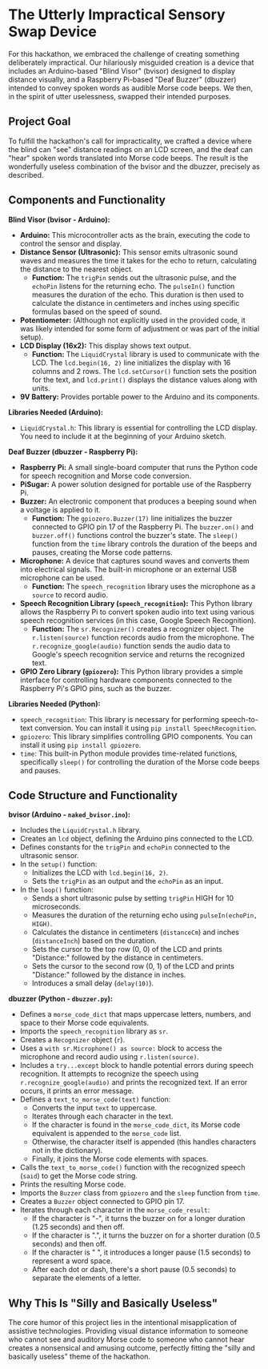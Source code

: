# The Utterly Impractical Sensory Swap Device

For this hackathon, we embraced the challenge of creating something deliberately impractical. Our hilariously misguided creation is a device that includes an Arduino-based "Blind Visor" (bvisor) designed to display distance visually, and a Raspberry Pi-based "Deaf Buzzer" (dbuzzer) intended to convey spoken words as audible Morse code beeps. We then, in the spirit of utter uselessness, swapped their intended purposes.

## Project Goal

To fulfill the hackathon's call for impracticality, we crafted a device where the blind can "see" distance readings on an LCD screen, and the deaf can "hear" spoken words translated into Morse code beeps. The result is the wonderfully useless combination of the bvisor and the dbuzzer, precisely as described.

## Components and Functionality

**Blind Visor (bvisor - Arduino):**

* **Arduino:** This microcontroller acts as the brain, executing the code to control the sensor and display.
* **Distance Sensor (Ultrasonic):** This sensor emits ultrasonic sound waves and measures the time it takes for the echo to return, calculating the distance to the nearest object.
    * **Function:** The `trigPin` sends out the ultrasonic pulse, and the `echoPin` listens for the returning echo. The `pulseIn()` function measures the duration of the echo. This duration is then used to calculate the distance in centimeters and inches using specific formulas based on the speed of sound.
* **Potentiometer:** (Although not explicitly used in the provided code, it was likely intended for some form of adjustment or was part of the initial setup).
* **LCD Display (16x2):** This display shows text output.
    * **Function:** The `LiquidCrystal` library is used to communicate with the LCD. The `lcd.begin(16, 2)` line initializes the display with 16 columns and 2 rows. The `lcd.setCursor()` function sets the position for the text, and `lcd.print()` displays the distance values along with units.
* **9V Battery:** Provides portable power to the Arduino and its components.

**Libraries Needed (Arduino):**

* `LiquidCrystal.h`: This library is essential for controlling the LCD display. You need to include it at the beginning of your Arduino sketch.

**Deaf Buzzer (dbuzzer - Raspberry Pi):**

* **Raspberry Pi:** A small single-board computer that runs the Python code for speech recognition and Morse code conversion.
* **PiSugar:** A power solution designed for portable use of the Raspberry Pi.
* **Buzzer:** An electronic component that produces a beeping sound when a voltage is applied to it.
    * **Function:** The `gpiozero.Buzzer(17)` line initializes the buzzer connected to GPIO pin 17 of the Raspberry Pi. The `buzzer.on()` and `buzzer.off()` functions control the buzzer's state. The `sleep()` function from the `time` library controls the duration of the beeps and pauses, creating the Morse code patterns.
* **Microphone:** A device that captures sound waves and converts them into electrical signals. The built-in microphone or an external USB microphone can be used.
    * **Function:** The `speech_recognition` library uses the microphone as a `source` to record audio.
* **Speech Recognition Library (`speech_recognition`):** This Python library allows the Raspberry Pi to convert spoken audio into text using various speech recognition services (in this case, Google Speech Recognition).
    * **Function:** The `sr.Recognizer()` creates a recognizer object. The `r.listen(source)` function records audio from the microphone. The `r.recognize_google(audio)` function sends the audio data to Google's speech recognition service and returns the recognized text.
* **GPIO Zero Library (`gpiozero`):** This Python library provides a simple interface for controlling hardware components connected to the Raspberry Pi's GPIO pins, such as the buzzer.

**Libraries Needed (Python):**

* `speech_recognition`: This library is necessary for performing speech-to-text conversion. You can install it using `pip install SpeechRecognition`.
* `gpiozero`: This library simplifies controlling GPIO components. You can install it using `pip install gpiozero`.
* `time`: This built-in Python module provides time-related functions, specifically `sleep()` for controlling the duration of the Morse code beeps and pauses.

## Code Structure and Functionality

**bvisor (Arduino - `naked_bvisor.ino`):**

* Includes the `LiquidCrystal.h` library.
* Creates an `lcd` object, defining the Arduino pins connected to the LCD.
* Defines constants for the `trigPin` and `echoPin` connected to the ultrasonic sensor.
* In the `setup()` function:
    * Initializes the LCD with `lcd.begin(16, 2)`.
    * Sets the `trigPin` as an output and the `echoPin` as an input.
* In the `loop()` function:
    * Sends a short ultrasonic pulse by setting `trigPin` HIGH for 10 microseconds.
    * Measures the duration of the returning echo using `pulseIn(echoPin, HIGH)`.
    * Calculates the distance in centimeters (`distanceCm`) and inches (`distanceInch`) based on the duration.
    * Sets the cursor to the top row (0, 0) of the LCD and prints "Distance:" followed by the distance in centimeters.
    * Sets the cursor to the second row (0, 1) of the LCD and prints "Distance:" followed by the distance in inches.
    * Introduces a small delay (`delay(10)`).

**dbuzzer (Python - `dbuzzer.py`):**

* Defines a `morse_code_dict` that maps uppercase letters, numbers, and space to their Morse code equivalents.
* Imports the `speech_recognition` library as `sr`.
* Creates a `Recognizer` object (`r`).
* Uses a `with sr.Microphone() as source:` block to access the microphone and record audio using `r.listen(source)`.
* Includes a `try...except` block to handle potential errors during speech recognition. It attempts to recognize the speech using `r.recognize_google(audio)` and prints the recognized text. If an error occurs, it prints an error message.
* Defines a `text_to_morse_code(text)` function:
    * Converts the input `text` to uppercase.
    * Iterates through each character in the text.
    * If the character is found in the `morse_code_dict`, its Morse code equivalent is appended to the `morse_code` list.
    * Otherwise, the character itself is appended (this handles characters not in the dictionary).
    * Finally, it joins the Morse code elements with spaces.
* Calls the `text_to_morse_code()` function with the recognized speech (`said`) to get the Morse code string.
* Prints the resulting Morse code.
* Imports the `Buzzer` class from `gpiozero` and the `sleep` function from `time`.
* Creates a `Buzzer` object connected to GPIO pin 17.
* Iterates through each character in the `morse_code_result`:
    * If the character is "-", it turns the buzzer on for a longer duration (1.25 seconds) and then off.
    * If the character is ".", it turns the buzzer on for a shorter duration (0.5 seconds) and then off.
    * If the character is " ", it introduces a longer pause (1.5 seconds) to represent a word space.
    * After each dot or dash, there's a short pause (0.5 seconds) to separate the elements of a letter.

## Why This Is "Silly and Basically Useless"

The core humor of this project lies in the intentional misapplication of assistive technologies. Providing visual distance information to someone who cannot see and auditory Morse code to someone who cannot hear creates a nonsensical and amusing outcome, perfectly fitting the "silly and basically useless" theme of the hackathon.
